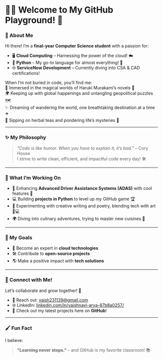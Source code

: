 # 👩‍💻 Welcome to My GitHub Playground! 🎢  

### 🚀 About Me  
Hi there! I’m a **final-year Computer Science student** with a passion for:  
- 🖥️ **Cloud Computing** – Harnessing the power of the cloud! ☁️  
- 🐍 **Python** – My go-to language for almost everything! 🧩  
- 🌐 **ServiceNow Development** – Currently diving into CSA & CAD certifications!  

When I’m not buried in code, you’ll find me:  
📖 Immersed in the magical worlds of Haruki Murakami’s novels 🌌  
🌍 Keeping up with global happenings and untangling geopolitical puzzles 🗺️  
✨ Dreaming of wandering the world, one breathtaking destination at a time ✈️  
🌿 Sipping on herbal teas and pondering life’s mysteries 🍵  

---

### ✨ My Philosophy  
> *"Code is like humor. When you have to explain it, it’s bad."* – Cory House  
I strive to write clean, efficient, and impactful code every day! 🛠️  

---

### 🌟 What I’m Working On  
- 🔭 Enhancing **Advanced Driver Assistance Systems (ADAS)** with cool features 🚗  
- 💻 Building **projects in Python** to level up my GitHub game 🏆  
- 🌱 Experimenting with creative writing and poetry, blending tech with art 🎨💻
- 🌍 Diving into culinary adventures, trying to master new cuisines 🍝


---

### 🎯 My Goals  
- 🥇 Become an expert in **cloud technologies**  
- 🛠️ Contribute to **open-source projects**  
- 🌎 Make a positive impact with **tech solutions**

---

### 🔗 Connect with Me!  
Let’s collaborate and grow together! 💬  
- 📧 Reach out: vaish231139@gmail.com 
- 🌐 LinkedIn: [linkedin.com/in/vaishnavi-arya-87b8a0257/](#)  
- 🌟 Check out my latest projects here on **GitHub**!  

---

### 🖌️ Fun Fact  
I believe:  
> **"Learning never stops."** – and GitHub is my favorite classroom! 📚  

